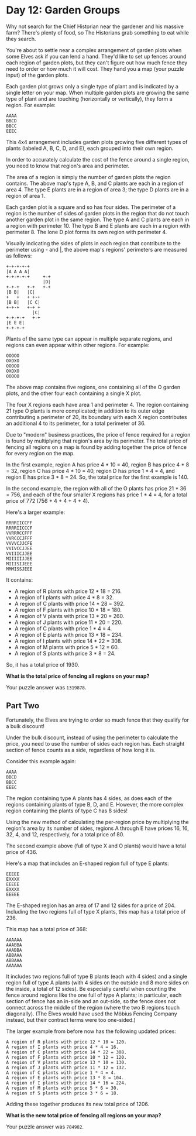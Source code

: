 # Day 12: Garden Groups

Why not search for the Chief Historian near the gardener and his massive farm? There's plenty of food, so The Historians grab something to eat while they search.

You're about to settle near a complex arrangement of garden plots when some Elves ask if you can lend a hand. They'd like to set up fences around each region of garden plots, but they can't figure out how much fence they need to order or how much it will cost. They hand you a map (your puzzle input) of the garden plots.

Each garden plot grows only a single type of plant and is indicated by a single letter on your map. When multiple garden plots are growing the same type of plant and are touching (horizontally or vertically), they form a region. For example:

```
AAAA
BBCD
BBCC
EEEC
```

This 4x4 arrangement includes garden plots growing five different types of plants (labeled A, B, C, D, and E), each grouped into their own region.

In order to accurately calculate the cost of the fence around a single region, you need to know that region's area and perimeter.

The area of a region is simply the number of garden plots the region contains. The above map's type A, B, and C plants are each in a region of area 4. The type E plants are in a region of area 3; the type D plants are in a region of area 1.

Each garden plot is a square and so has four sides. The perimeter of a region is the number of sides of garden plots in the region that do not touch another garden plot in the same region. The type A and C plants are each in a region with perimeter 10. The type B and E plants are each in a region with perimeter 8. The lone D plot forms its own region with perimeter 4.

Visually indicating the sides of plots in each region that contribute to the perimeter using - and |, the above map's regions' perimeters are measured as follows:

```
+-+-+-+-+
|A A A A|
+-+-+-+-+     +-+
              |D|
+-+-+   +-+   +-+
|B B|   |C|
+   +   + +-+
|B B|   |C C|
+-+-+   +-+ +
          |C|
+-+-+-+   +-+
|E E E|
+-+-+-+
```

Plants of the same type can appear in multiple separate regions, and regions can even appear within other regions. For example:

```
OOOOO
OXOXO
OOOOO
OXOXO
OOOOO
```

The above map contains five regions, one containing all of the O garden plots, and the other four each containing a single X plot.

The four X regions each have area 1 and perimeter 4. The region containing 21 type O plants is more complicated; in addition to its outer edge contributing a perimeter of 20, its boundary with each X region contributes an additional 4 to its perimeter, for a total perimeter of 36.

Due to "modern" business practices, the price of fence required for a region is found by multiplying that region's area by its perimeter. The total price of fencing all regions on a map is found by adding together the price of fence for every region on the map.

In the first example, region A has price 4 * 10 = 40, region B has price 4 * 8 = 32, region C has price 4 * 10 = 40, region D has price 1 * 4 = 4, and region E has price 3 * 8 = 24. So, the total price for the first example is 140.

In the second example, the region with all of the O plants has price 21 * 36 = 756, and each of the four smaller X regions has price 1 * 4 = 4, for a total price of 772 (756 + 4 + 4 + 4 + 4).

Here's a larger example:

```
RRRRIICCFF
RRRRIICCCF
VVRRRCCFFF
VVRCCCJFFF
VVVVCJJCFE
VVIVCCJJEE
VVIIICJJEE
MIIIIIJJEE
MIIISIJEEE
MMMISSJEEE
```

It contains:

- A region of R plants with price 12 * 18 = 216. 
- A region of I plants with price 4 * 8 = 32.
- A region of C plants with price 14 * 28 = 392.
- A region of F plants with price 10 * 18 = 180.
- A region of V plants with price 13 * 20 = 260.
- A region of J plants with price 11 * 20 = 220.
- A region of C plants with price 1 * 4 = 4.
- A region of E plants with price 13 * 18 = 234.
- A region of I plants with price 14 * 22 = 308.
- A region of M plants with price 5 * 12 = 60.
- A region of S plants with price 3 * 8 = 24.

So, it has a total price of 1930.

**What is the total price of fencing all regions on your map?**

Your puzzle answer was `1319878`.

## Part Two

Fortunately, the Elves are trying to order so much fence that they qualify for a bulk discount!

Under the bulk discount, instead of using the perimeter to calculate the price, you need to use the number of sides each region has. Each straight section of fence counts as a side, regardless of how long it is.

Consider this example again:

```
AAAA
BBCD
BBCC
EEEC
```

The region containing type A plants has 4 sides, as does each of the regions containing plants of type B, D, and E. However, the more complex region containing the plants of type C has 8 sides!

Using the new method of calculating the per-region price by multiplying the region's area by its number of sides, regions A through E have prices 16, 16, 32, 4, and 12, respectively, for a total price of 80.

The second example above (full of type X and O plants) would have a total price of 436.

Here's a map that includes an E-shaped region full of type E plants:

```
EEEEE
EXXXX
EEEEE
EXXXX
EEEEE
```

The E-shaped region has an area of 17 and 12 sides for a price of 204. Including the two regions full of type X plants, this map has a total price of 236.

This map has a total price of 368:

```
AAAAAA
AAABBA
AAABBA
ABBAAA
ABBAAA
AAAAAA
```

It includes two regions full of type B plants (each with 4 sides) and a single region full of type A plants (with 4 sides on the outside and 8 more sides on the inside, a total of 12 sides). Be especially careful when counting the fence around regions like the one full of type A plants; in particular, each section of fence has an in-side and an out-side, so the fence does not connect across the middle of the region (where the two B regions touch diagonally). (The Elves would have used the Möbius Fencing Company instead, but their contract terms were too one-sided.)

The larger example from before now has the following updated prices:

```
A region of R plants with price 12 * 10 = 120.
A region of I plants with price 4 * 4 = 16.
A region of C plants with price 14 * 22 = 308.
A region of F plants with price 10 * 12 = 120.
A region of V plants with price 13 * 10 = 130.
A region of J plants with price 11 * 12 = 132.
A region of C plants with price 1 * 4 = 4.
A region of E plants with price 13 * 8 = 104.
A region of I plants with price 14 * 16 = 224.
A region of M plants with price 5 * 6 = 30.
A region of S plants with price 3 * 6 = 18.
```

Adding these together produces its new total price of 1206.

**What is the new total price of fencing all regions on your map?**

Your puzzle answer was `784982`.
